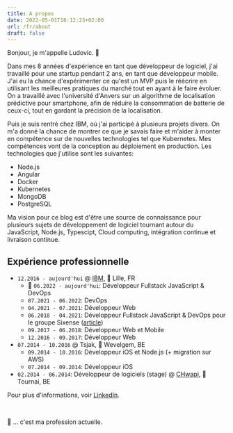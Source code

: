 ```yaml
---
title: A propos
date: 2022-05-01T16:12:23+02:00
url: /fr/about
draft: false
---
```


Bonjour, je m'appelle Ludovic. 👋

Dans mes 8 années d'expérience en tant que développeur de logiciel, j'ai travaillé pour une startup pendant 2 ans, en tant que développeur mobile. J'ai eu la chance d'expérimenter ce qu'est un MVP puis le réécrire en utilisant les meilleures pratiques du marché tout en ayant à le faire évoluer.
On a travaillé avec l'université d'Anvers sur un algorithme de localisation prédictive pour smartphone, afin de réduire la consommation de batterie de ceux-ci, tout en gardant la précision de la localisation.

Puis je suis rentré chez IBM, où j'ai participé à plusieurs projets divers. On m'a donné la chance de montrer ce que je savais faire et m'aider à monter en compétence sur de nouvelles technologies tel que Kubernetes.
Mes compétences vont de la conception au déploiement en production.
Les technologies que j'utilise sont les suivantes:
* Node.js
* Angular
* Docker
* Kubernetes
* MongoDB
* PostgreSQL

Ma vision pour ce blog est d'être une source de connaissance pour plusieurs sujets de développement de logiciel tournant autour du JavaScript, Node.js, Typescipt, Cloud computing, intégration continue et livraison continue.

## Expérience professionnelle

* `12.2016 - aujourd'hui` @ [IBM](https://ibm.com/), 📍 Lille, FR
  * 📌 `06.2022 - aujourd'hui`: Développeur Fullstack JavaScript & DevOps
  * `07.2021 - 06.2022`: DevOps
  * `04.2021 - 07.2021`: Développeur Web
  * `06.2018 - 04.2021`: Développeur Fullstack JavaScript & DevOps pour le groupe Sixense ([article](https://www.ibm.com/case-studies/sixense-ibm-services-cloud))
  * `09.2017 - 06.2018`: Développeur Web et Mobile
  * `12.2016 - 09.2017`: Développeur Web
* `07.2014 - 10.2016` @ Tsjak, 📍 Wevelgem, BE
  * `09.2014 - 10.2016`: Développeur iOS et Node.js (+ migration sur AWS)
  * `07.2014 - 09.2014`: Développeur iOS
* `02.2014 - 06.2014`: Développeur de logiciels (stage) @ [CHwapi](https://www.chwapi.be/), 📍 Tournai, BE

Pour plus d'informations, voir [LinkedIn](https://be.linkedin.com/in/ludovicwyffels).

<br>

📌 ... c'est ma profession actuelle.
